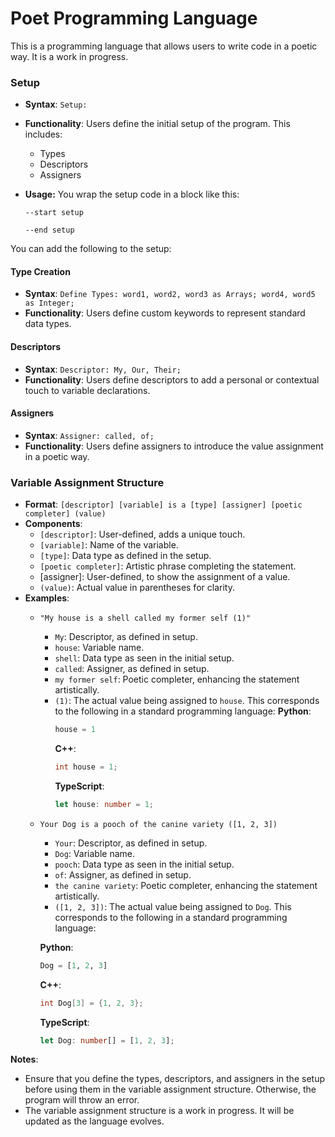 # Poet Programming Language
This is a programming language that allows users to write code in a poetic way. It is a work in progress.

### Setup
- **Syntax**: `Setup:`
- **Functionality**: Users define the initial setup of the program. This includes:
  - Types
  - Descriptors
  - Assigners

- **Usage:** You wrap the setup code in a block like this:
  ```
  --start setup

  --end setup
  ```

You can add the following to the setup:

#### Type Creation
- **Syntax**: `Define Types: word1, word2, word3 as Arrays; word4, word5 as Integer;`
- **Functionality**: Users define custom keywords to represent standard data types.

#### Descriptors
- **Syntax**: `Descriptor: My, Our, Their;`
- **Functionality**: Users define descriptors to add a personal or contextual touch to variable declarations.

#### Assigners
- **Syntax**: `Assigner: called, of;`
- **Functionality**: Users define assigners to introduce the value assignment in a poetic way.

### Variable Assignment Structure
- **Format**: `[descriptor] [variable] is a [type] [assigner] [poetic completer] (value)`
- **Components**:
  - `[descriptor]`: User-defined, adds a unique touch.
  - `[variable]`: Name of the variable.
  - `[type]`: Data type as defined in the setup.
  - `[poetic completer]`: Artistic phrase completing the statement.
  - [assigner]: User-defined, to show the assignment of a value.
  - `(value)`: Actual value in parentheses for clarity.
- **Examples**: 
  - `"My house is a shell called my former self (1)"`
    - `My`: Descriptor, as defined in setup.
    - `house`: Variable name.
    - `shell`: Data type as seen in the initial setup.
    - `called`: Assigner, as defined in setup.
    - `my former self`: Poetic completer, enhancing the statement artistically.
    - `(1)`: The actual value being assigned to `house`.
    This corresponds to the following in a standard programming language:
    **Python**:
      ```python
      house = 1
      ```
      **C++**:
      ```cpp
      int house = 1;
      ```
      **TypeScript**:
      ```typescript
      let house: number = 1;
      ```

  - `Your Dog is a pooch of the canine variety ([1, 2, 3])`
    - `Your`: Descriptor, as defined in setup.
    - `Dog`: Variable name.
    - `pooch`: Data type as seen in the initial setup.
    - `of`: Assigner, as defined in setup.
    - `the canine variety`: Poetic completer, enhancing the statement artistically.
    - `([1, 2, 3])`: The actual value being assigned to `Dog`.
    This corresponds to the following in a standard programming language:

    **Python**:
      ```python
      Dog = [1, 2, 3]
      ```
      **C++**:
      ```cpp
      int Dog[3] = {1, 2, 3};
      ```
      **TypeScript**:
      ```typescript
      let Dog: number[] = [1, 2, 3];
      ```

**Notes**:
- Ensure that you define the types, descriptors, and assigners in the setup before using them in the variable assignment structure. Otherwise, the program will throw an error.
- The variable assignment structure is a work in progress. It will be updated as the language evolves.